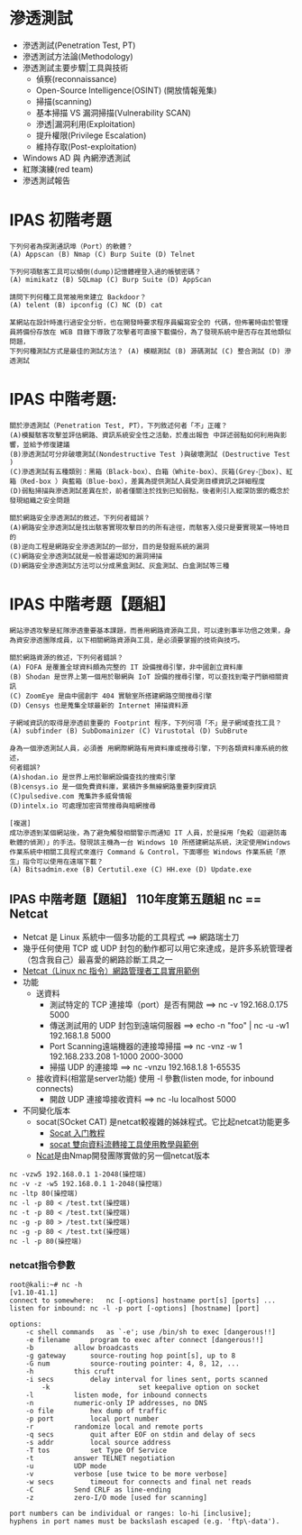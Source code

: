 # 滲透測試
- 滲透測試(Penetration Test, PT)
- 滲透測試方法論(Methodology)
- 滲透測試主要步驟|工具與技術
  - 偵察(reconnaissance)
  - Open-Source Intelligence(OSINT) (開放情報蒐集)
  - 掃描(scanning)
  - 基本掃描  VS  漏洞掃描(Vulnerability SCAN)
  - 滲透|漏洞利用(Exploitation)
  - 提升權限(Privilege Escalation)
  - 維持存取(Post-exploitation)
- Windows AD 與 內網滲透測試
- 紅隊演練(red team)
- 滲透測試報告

# IPAS 初階考題
```
下列何者為探測通訊埠（Port）的軟體？
(A) Appscan (B) Nmap (C) Burp Suite (D) Telnet
```
```
下列何項駭客工具可以傾倒(dump)記憶體裡登入過的帳號密碼？
(A) mimikatz (B) SQLmap (C) Burp Suite (D) AppScan
```
```
請問下列何種工具常被用來建立 Backdoor？
(A) telent (B) ipconfig (C) NC (D) cat
```

```
某網站在設計時進行過安全分析，也在開發時要求程序員編寫安全的 代碼，但佈署時由於管理員將備份存放在 WEB 目錄下導致了攻擊者可直接下載備份，為了發現系統中是否存在其他類似問題，
下列何種測試方式是最佳的測試方法？ (A) 模糊測試 (B) 源碼測試 (C) 整合測試 (D) 滲透測試
```

# IPAS 中階考題:
```
關於滲透測試（Penetration Test, PT），下列敘述何者「不」正確？
(A)模擬駭客攻擊並評估網路、資訊系統安全性之活動，於產出報告 中詳述弱點如何利用與影響，並給予修復建議
(B)滲透測試可分非破壞測試(Nondestructive Test )與破壞測試 (Destructive Test )
(C)滲透測試有五種類別：黑箱（Black-box）、白箱（White-box）、灰箱(Grey-box)、紅箱（Red-box ）與藍箱（Blue-box），差異為提供測試人員受測目標資訊之詳細程度
(D)弱點掃描與滲透測試差異在於，前者僅關注於找到已知弱點，後者則引入縱深防禦的概念於發現組織之安全問題
```
```
關於網路安全滲透測試的敘述，下列何者錯誤？
(A)網路安全滲透測試是找出駭客實現攻擊目的的所有途徑，而駭客入侵只是要實現某一特地目的
(B)逆向工程是網路安全滲透測試的一部分，目的是發掘系統的漏洞
(C)網路安全滲透測試就是一般普遍認知的漏洞掃描
(D)網路安全滲透測試方法可以分成黑盒測試、灰盒測試、白盒測試等三種
```
# IPAS 中階考題【題組】
```
網站滲透攻擊是紅隊滲透重要基本課題，而善用網路資源與工具，可以達到事半功倍之效果，身為資安滲透團隊成員，以下相關網路資源與工具，是必須要掌握的技術與技巧。
```

```
關於網路資源的敘述，下列何者錯誤？
(A) FOFA 是覆蓋全球資料頗為完整的 IT 設備搜尋引擎，非中國創立資料庫
(B) Shodan 是世界上第一個用於聯網與 IoT 設備的搜尋引擎，可以查找到電子門鎖相關資訊
(C) ZoomEye 是由中國創宇 404 實驗室所搭建網路空間搜尋引擎
(D) Censys 也是蒐集全球最新的 Internet 掃描資料源
```

```
子網域資訊的取得是滲透前重要的 Footprint 程序，下列何項「不」是子網域查找工具？
(A) subfinder (B) SubDomainizer (C) Virustotal (D) SubBrute
```

```
身為一個滲透測試人員，必須善 用網際網路有用資料庫或搜尋引擎，下列各類資料庫系統的敘述，
何者錯誤?
(A)shodan.io 是世界上用於聯網設備查找的搜索引擎
(B)censys.io 是一個免費資料庫，累積許多無線網路重要刺探資訊
(C)pulsedive.com 蒐集許多威脅情報
(D)intelx.io 可處理加密貨幣搜尋與暗網搜尋
```

```
[複選]
成功滲透到某個網站後，為了避免觸發相關警示而通知 IT 人員，於是採用「免殺（迴避防毒軟體的偵測）」的手法。發現該主機為一台 Windows 10 所搭建網站系統，決定使用Windows 作業系統中相關工具程式來進行 Command & Control，下面哪些 Windows 作業系統「原生」指令可以使用在遠端下載？
(A) Bitsadmin.exe (B) Certutil.exe (C) HH.exe (D) Update.exe
```
## IPAS 中階考題【題組】 110年度第五題組 nc == Netcat 
- Netcat 是 Linux 系統中一個多功能的工具程式 ==> 網路瑞士刀
- 幾乎任何使用 TCP 或 UDP 封包的動作都可以用它來達成，是許多系統管理者（包含我自己）最喜愛的網路診斷工具之一
- [Netcat（Linux nc 指令）網路管理者工具實用範例](https://blog.gtwang.org/linux/linux-utility-netcat-examples/)
- 功能
  - 送資料
    - 測試特定的 TCP 連接埠（port）是否有開啟 ==> nc -v 192.168.0.175 5000
    - 傳送測試用的 UDP 封包到遠端伺服器  ==> echo -n "foo" | nc -u -w1 192.168.1.8 5000
    - Port Scanning遠端機器的連接埠掃描 ==> nc -vnz -w 1 192.168.233.208 1-1000 2000-3000
    - 掃描 UDP 的連接埠 ==> nc -vnzu 192.168.1.8 1-65535 
  - 接收資料(相當是server功能) 使用 -l 參數(listen mode, for inbound connects)
    - 開啟 UDP 連接埠接收資料 ==> nc -lu localhost 5000
- 不同變化版本 
  - socat(SOcket CAT) 是netcat較複雜的姊妹程式。它比起netcat功能更多
    - [Socat 入门教程](https://www.hi-linux.com/posts/61543.html)
    - [socat 雙向資料流轉接工具使用教學與範例](https://officeguide.cc/socat-multipurpose-relay-bidirectional-data-transfer-tutorial-examples/)
  - [Ncat](https://nmap.org/ncat/)是由Nmap開發團隊實做的另一個netcat版本
```
nc -vzw5 192.168.0.1 1-2048(操控端)
nc -v -z -w5 192.168.0.1 1-2048(操控端)
nc -ltp 80(操控端)
nc -l -p 80 < /test.txt(操控端)
nc -t -p 80 < /test.txt(操控端)
nc -g -p 80 > /test.txt(操控端)
nc -g -p 80 < /test.txt(操控端)
nc -l -p 80(操控端)
```
### netcat指令參數
```
root@kali:~# nc -h
[v1.10-41.1]
connect to somewhere:	nc [-options] hostname port[s] [ports] ... 
listen for inbound:	nc -l -p port [-options] [hostname] [port]

options:
	-c shell commands	as `-e'; use /bin/sh to exec [dangerous!!]
	-e filename		program to exec after connect [dangerous!!]
	-b			allow broadcasts
	-g gateway		source-routing hop point[s], up to 8
	-G num			source-routing pointer: 4, 8, 12, ...
	-h			this cruft
	-i secs			delay interval for lines sent, ports scanned
        -k                      set keepalive option on socket
	-l			listen mode, for inbound connects
	-n			numeric-only IP addresses, no DNS
	-o file			hex dump of traffic
	-p port			local port number
	-r			randomize local and remote ports
	-q secs			quit after EOF on stdin and delay of secs
	-s addr			local source address
	-T tos			set Type Of Service
	-t			answer TELNET negotiation
	-u			UDP mode
	-v			verbose [use twice to be more verbose]
	-w secs			timeout for connects and final net reads
	-C			Send CRLF as line-ending
	-z			zero-I/O mode [used for scanning]

port numbers can be individual or ranges: lo-hi [inclusive];
hyphens in port names must be backslash escaped (e.g. 'ftp\-data').
```


